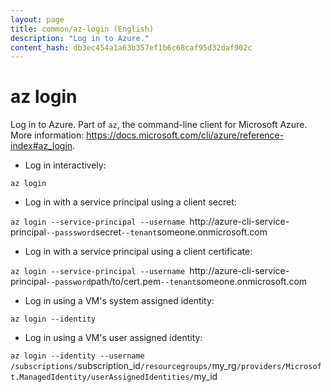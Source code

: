 ```yaml
---
layout: page
title: common/az-login (English)
description: "Log in to Azure."
content_hash: db3ec454a1a63b357ef1b6c68caf95d32daf902c
---
```

# az login

Log in to Azure.
Part of `az`, the command-line client for Microsoft Azure.
More information: <https://docs.microsoft.com/cli/azure/reference-index#az_login>.

- Log in interactively:

`az login`

- Log in with a service principal using a client secret:

`az login --service-principal --username `<span class="tldr-var badge badge-pill bg-dark-lm bg-white-dm text-white-lm text-dark-dm font-weight-bold">http://azure-cli-service-principal</span>` --passsword `<span class="tldr-var badge badge-pill bg-dark-lm bg-white-dm text-white-lm text-dark-dm font-weight-bold">secret</span>` --tenant `<span class="tldr-var badge badge-pill bg-dark-lm bg-white-dm text-white-lm text-dark-dm font-weight-bold">someone.onmicrosoft.com</span>

- Log in with a service principal using a client certificate:

`az login --service-principal --username `<span class="tldr-var badge badge-pill bg-dark-lm bg-white-dm text-white-lm text-dark-dm font-weight-bold">http://azure-cli-service-principal</span>` --password `<span class="tldr-var badge badge-pill bg-dark-lm bg-white-dm text-white-lm text-dark-dm font-weight-bold">path/to/cert.pem</span>` --tenant `<span class="tldr-var badge badge-pill bg-dark-lm bg-white-dm text-white-lm text-dark-dm font-weight-bold">someone.onmicrosoft.com</span>

- Log in using a VM's system assigned identity:

`az login --identity`

- Log in using a VM's user assigned identity:

`az login --identity --username /subscriptions/`<span class="tldr-var badge badge-pill bg-dark-lm bg-white-dm text-white-lm text-dark-dm font-weight-bold">subscription_id</span>`/resourcegroups/`<span class="tldr-var badge badge-pill bg-dark-lm bg-white-dm text-white-lm text-dark-dm font-weight-bold">my_rg</span>`/providers/Microsoft.ManagedIdentity/userAssignedIdentities/`<span class="tldr-var badge badge-pill bg-dark-lm bg-white-dm text-white-lm text-dark-dm font-weight-bold">my_id</span>
